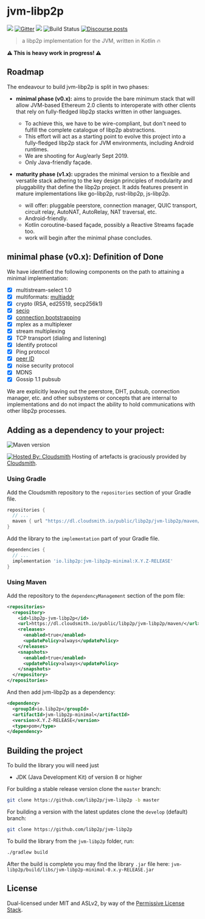# jvm-libp2p

[![](https://img.shields.io/badge/project-libp2p-yellow.svg?style=flat-square)](https://libp2p.io/)
[![Gitter](https://img.shields.io/gitter/room/libp2p/jvm-libp2p.svg)](https://gitter.im/jvm-libp2p/community)
[![](https://img.shields.io/badge/freenode-%23libp2p-yellow.svg?style=flat-square)](http://webchat.freenode.net/?channels=%23libp2p)
![Build Status](https://github.com/libp2p/jvm-libp2p/actions/workflows/build.yml/badge.svg?branch=master)
[![Discourse posts](https://img.shields.io/discourse/https/discuss.libp2p.io/posts.svg)](https://discuss.libp2p.io)

> a libp2p implementation for the JVM, written in Kotlin 🔥

**⚠️ This is heavy work in progress! ⚠**

## Roadmap

The endeavour to build jvm-libp2p is split in two phases:

* **minimal phase (v0.x):** aims to provide the bare minimum stack that will
  allow JVM-based Ethereum 2.0 clients to interoperate with other clients that
  rely on fully-fledged libp2p stacks written in other languages.
    * To achieve this, we have to be wire-compliant, but don't need to fulfill
      the complete catalogue of libp2p abstractions.
    * This effort will act as a starting point to evolve this project into a
      fully-fledged libp2p stack for JVM environments, including Android
      runtimes.
    * We are shooting for Aug/early Sept 2019.
    * Only Java-friendly façade.

* **maturity phase (v1.x):** upgrades the minimal version to a flexible and
  versatile stack adhering to the key design principles of modularity and
  pluggability that define the libp2p project. It adds features present in
  mature implementations like go-libp2p, rust-libp2p, js-libp2p.
    * will offer: pluggable peerstore, connection manager, QUIC transport,
      circuit relay, AutoNAT, AutoRelay, NAT traversal, etc.
    * Android-friendly.
    * Kotlin coroutine-based façade, possibly a Reactive Streams façade too.
    * work will begin after the minimal phase concludes.

## minimal phase (v0.x): Definition of Done

We have identified the following components on the path to attaining a minimal
implementation:

- [X] multistream-select 1.0
- [X] multiformats: [multiaddr](https://github.com/multiformats/multiaddr)
- [X] crypto (RSA, ed25519, secp256k1)
- [X] [secio](https://github.com/libp2p/specs/pull/106)
- [X] [connection bootstrapping](https://github.com/libp2p/specs/pull/168)
- [X] mplex as a multiplexer
- [X] stream multiplexing
- [X] TCP transport (dialing and listening)
- [X] Identify protocol
- [X] Ping protocol
- [X] [peer ID](https://github.com/libp2p/specs/pull/100)
- [X] noise security protocol
- [X] MDNS
- [X] Gossip 1.1 pubsub 

We are explicitly leaving out the peerstore, DHT, pubsub, connection manager,
etc. and other subsystems or concepts that are internal to implementations and
do not impact the ability to hold communications with other libp2p processes.

## Adding as a dependency to your project:
![Maven version](https://img.shields.io/maven-metadata/v?label=jvm-libp2p-minimal&metadataUrl=https%3A%2F%2Fdl.cloudsmith.io%2Fpublic%2Flibp2p%2Fjvm-libp2p%2Fmaven%2Fio%2Flibp2p%2Fjvm-libp2p-minimal%2Fmaven-metadata.xml)

[![Hosted By: Cloudsmith](https://img.shields.io/badge/OSS%20hosting%20by-cloudsmith-blue?logo=cloudsmith&style=flat-square)](https://cloudsmith.com) 
Hosting of artefacts is graciously provided by [Cloudsmith](https://cloudsmith.com).

### Using Gradle
Add the Cloudsmith repository to the `repositories` section of your Gradle file.
```groovy
repositories {
  // ...
  maven { url "https://dl.cloudsmith.io/public/libp2p/jvm-libp2p/maven/" }
}
```
Add the library to the `implementation` part of your Gradle file.
```groovy
dependencies {
  // ...
  implementation 'io.libp2p:jvm-libp2p-minimal:X.Y.Z-RELEASE'
}
```
### Using Maven
Add the repository to the `dependencyManagement` section of the pom file:
```xml
<repositories>
  <repository>
    <id>libp2p-jvm-libp2p</id>
    <url>https://dl.cloudsmith.io/public/libp2p/jvm-libp2p/maven/</url>
    <releases>
      <enabled>true</enabled>
      <updatePolicy>always</updatePolicy>
    </releases>
    <snapshots>
      <enabled>true</enabled>
      <updatePolicy>always</updatePolicy>
    </snapshots>
  </repository>
</repositories>
```

And then add jvm-libp2p as a dependency:
``` xml
<dependency>
  <groupId>io.libp2p</groupId>
  <artifactId>jvm-libp2p-minimal</artifactId>
  <version>X.Y.Z-RELEASE</version>
  <type>pom</type>
</dependency>
```



## Building the project 

To build the library you will need just 
- JDK (Java Development Kit) of version 8 or higher
 
For building a stable release version clone the `master` branch:  
```bash
git clone https://github.com/libp2p/jvm-libp2p -b master
```
For building a version with the latest updates clone the `develop` (default) branch:
```bash
git clone https://github.com/libp2p/jvm-libp2p
```

To build the library from the `jvm-libp2p` folder, run:
```bash
./gradlew build
```

After the build is complete you may find the library `.jar` file here: `jvm-libp2p/build/libs/jvm-libp2p-minimal-0.x.y-RELEASE.jar`

## License

Dual-licensed under MIT and ASLv2, by way of the [Permissive License
Stack](https://protocol.ai/blog/announcing-the-permissive-license-stack/).
